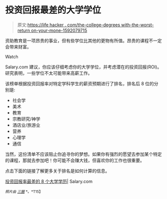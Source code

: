 # 投资回报最差的大学学位

> 原文:[https://life hacker . com/the-college-degrees with-the-worst-return on-your-mone-1592079715](https://lifehacker.com/the-college-degrees-with-the-worst-return-on-your-mone-1592079715)

资助教育是一项昂贵的事业，但有些学位比其他的更物有所值。昂贵的课程不一定会带来财富。

Watch

Salary.com 建议，你应该仔细考虑你的大学学位，并考虑潜在的投资回报(ROI)。研究表明，一些学位不太可能带来高薪工作。

该榜单根据投资回报率对特定学科学生的薪资预期进行了排名，排名后 8 位的分别是:

*   社会学
*   美术
*   教育
*   宗教研究/神学
*   酒店业/旅游业
*   营养
*   心理学
*   通信

当然，这份清单不应该阻止你追寻你的梦想。如果你有强烈的愿望去参加某个特定的课程，那就去参加吧！你可能不会赚大钱，但喜欢你的工作也很重要。

点击下面的链接了解更多关于排名是如何计算的信息。

[投资回报率最差的 8 个大学学历](http://www.salary.com/8-college-degrees-with-the-worst-return-on-investment/)| Salary.com

<small>*照片由*</small> [<small>*三圈*</small>](https://www.flickr.com/photos/circledthrice/) <small>*。*T15】</small>
